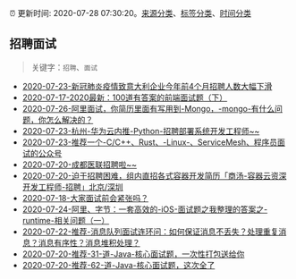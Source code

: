 :alarm_clock: 更新时间: 2020-07-28 07:30:20。[来源分类](../README.md)、[标签分类](../TAGS.md)、[时间分类](../TIMELINE.md)

## 招聘面试


> 关键字：`招聘`、`面试`



- [2020-07-23-新冠肺炎疫情致意大利企业今年前4个月招聘人数大幅下滑](http://app.cctv.com/special/cportal/detail/arti/index.html?id=ArtiM7FGiaHjnwj4HMubqHSy200723&isfromapp=1) 
- [2020-07-17-2020最新：100道有答案的前端面试题（下）](https://juejin.im/post/5f1004296fb9a07e9e206f57) 
- [2020-07-26-阿里面试，你简历里面有写用到-Mongo，-mongo-有什么问题，你怎么解决的？](https://www.v2ex.com/t/693189) 
- [2020-07-23-杭州-华为云内推-Python-招聘部署系统开发工程师~~](https://www.v2ex.com/t/692651) 
- [2020-07-23-推荐一个-C/C++、Rust、-Linux-、ServiceMesh、程序员面试的公众号](https://www.v2ex.com/t/692648) 
- [2020-07-20-成都医联招聘啦~~](https://www.v2ex.com/t/691681) 
- [2020-07-20-迫于招聘困难，组内直招各式容器开发简历「商汤-容器云资深开发工程师-招聘」北京/深圳](https://www.v2ex.com/t/691675) 
- [2020-07-18-大家面试前会紧张吗？](https://www.v2ex.com/t/691184) 
- [2020-07-24-阿里、字节：一套高效的-iOS-面试题之我整理的答案之-runtime-相关问题（一）](https://toutiao.io/k/g7kajja) 
- [2020-07-22-推荐-消息队列面试连环问：如何保证消息不丢失？处理重复消息？消息有序性？消息堆积处理？](https://toutiao.io/k/sfgpn4c) 
- [2020-07-20-推荐-31-道-Java-核心面试题，一次性打包送给你](https://toutiao.io/k/ea3120t) 
- [2020-07-20-推荐-62-道-Java-核心面试题，这次全了](https://toutiao.io/k/tp2lu49) 
